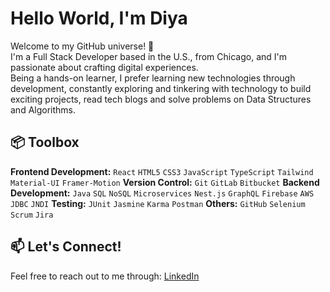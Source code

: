 

# Hello World, I'm Diya
Welcome to my GitHub universe! 🚀<br />
I'm a Full Stack Developer based in the U.S., from Chicago, and I'm passionate about crafting digital experiences.<br />
Being a hands-on learner, I prefer learning new technologies through development, constantly exploring and tinkering with technology to build exciting projects, read tech blogs and solve problems on Data Structures and Algorithms.

## 📦 Toolbox
**Frontend Development:** `React` `HTML5` `CSS3` `JavaScript` `TypeScript` `Tailwind` `Material-UI` `Framer-Motion` 
**Version Control:** `Git` `GitLab` `Bitbucket`
**Backend Development:** `Java` `SQL` `NoSQL` `Microservices` `Nest.js` `GraphQL` `Firebase` `AWS` `JDBC` `JNDI`
**Testing:** `JUnit` `Jasmine` `Karma` `Postman` 
**Others:** `GitHub` `Selenium` `Scrum` `Jira`

## 📫 Let's Connect!
Feel free to reach out to me through: [LinkedIn](https://www.linkedin.com/in/diya-shibu-1a9s9d7f)

<!--
**dshibu2/dshibu2** is a ✨ _special_ ✨ repository because its `README.md` (this file) appears on your GitHub profile.

Here are some ideas to get you started:

- 🔭 I’m currently working on ...
- 🌱 I’m currently learning ...
- 👯 I’m looking to collaborate on ...
- 🤔 I’m looking for help with ...
- 💬 Ask me about ...
- 📫 How to reach me: ...
- 😄 Pronouns: ...
- ⚡ Fun fact: ...
-->
